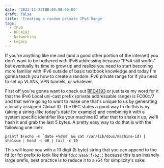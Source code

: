 ```yaml
---
date: '2023-11-23T00:00:00-05:00'
draft: false
title: 'Creating a random private IPv6 Range'
tags:
  - IPv6
  - RFC4193
  - Networking
  - Legacy
---
```

	
If you're anything like me and (and a good other portion of the internet) you don't want to be bothered with IPv6 addressing because "IPv4 still works" but eventually its time to grow up and realize you need to start becoming more familiar with IPv6 outside of basic textbook knowledge and today I'm gonna teach you how to create a random IPv6 private range for if you need to set up VLANs, VPN tunnels, or whatever. 

First off you're gonna want to check out [RFC4193](https://www.rfc-editor.org/rfc/rfc4193#section-3) or just take my word for it that the IPv6 Local uni-cast prefix (private addressable range) is FC00::/7 and that we're going to want to make one that's unique to us by generating a locally assigned Global ID. The RFC states a good way to do this is by taking a string  (like today's date for example) and combining it with a system specific identifier like your machine ID after that to shake it up, we'll hash it and grab the last 5 bytes. A pretty easy way to do that is with the following one liner: 
```
printf $(echo -n `date +%s%N` && cat /var/lib/dbus/machine-id) | sha1sum | head -c 40 | tail -c 10
```
This will leave you with a 10 digit (5 byte) string that you can append to the fd (or fc) prefix to look like this `fdcc:9a66:f7b2::` because this is an insanely large prefix, best practice is to reduce it to a /64 for simplicity's sake.  